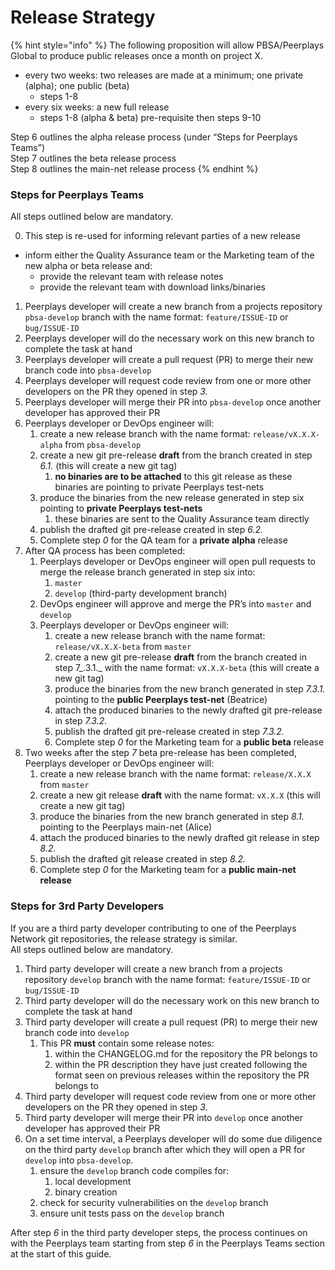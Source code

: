# Release Strategy

{% hint style="info" %}
The following proposition will allow PBSA/Peerplays Global to produce public releases once a month on project X.

* every two weeks: two releases are made at a minimum; one private \(alpha\); one public \(beta\)
  * steps 1-8
* every six weeks: a new full release
  * steps 1-8 \(alpha & beta\) pre-requisite then steps 9-10

Step 6 outlines the alpha release process \(under “Steps for Peerplays Teams”\)  
Step 7 outlines the beta release process  
Step 8 outlines the main-net release process
{% endhint %}

### Steps for Peerplays Teams

All steps outlined below are mandatory.

0. This step is re-used for informing relevant parties of a new release

* inform either the Quality Assurance team or the Marketing team of the new alpha or beta release and:
  * provide the relevant team with release notes
  * provide the relevant team with download links/binaries

1. Peerplays developer will create a new branch from a projects repository `pbsa-develop` branch with the name format: `feature/ISSUE-ID` or `bug/ISSUE-ID`
2. Peerplays developer will do the necessary work on this new branch to complete the task at hand
3. Peerplays developer will create a pull request \(PR\) to merge their new branch code into `pbsa-develop`
4. Peerplays developer will request code review from one or more other developers on the PR they opened in step _3._
5. Peerplays developer will merge their PR into `pbsa-develop` once another developer has approved their PR
6. Peerplays developer or DevOps engineer will:
   1. create a new release branch with the name format: `release/vX.X.X-alpha` from `pbsa-develop`
   2. create a new git pre-release **draft** from the branch created in step _6.1._ \(this will create a new git tag\)
      1. **no binaries are to be attached** to this git release as these binaries are pointing to private Peerplays test-nets
   3. produce the binaries from the new release generated in step six pointing to **private Peerplays test-nets**
      1. these binaries are sent to the Quality Assurance team directly
   4. publish the drafted git pre-release created in step _6.2._
   5. Complete step _0_ for the QA team for a **private alpha** release
7. After QA process has been completed:
   1. Peerplays developer or DevOps engineer will open pull requests to merge the release branch generated in step six into:
      1. `master`
      2. `develop` \(third-party development branch\)
   2. DevOps engineer will approve and merge the PR’s into `master` and `develop`
   3. Peerplays developer or DevOps engineer will:
      1. create a new release branch with the name format: `release/vX.X.X-beta` from `master`
      2. create a new git pre-release **draft** from the branch created in step 7_.3.1._ with the name format: `vX.X.X-beta` \(this will create a new git tag\)
      3. produce the binaries from the new branch generated in step _7.3.1._ pointing to the **public Peerplays test-net** \(Beatrice\)
      4. attach the produced binaries to the newly drafted git pre-release in step _7.3.2._
      5. publish the drafted git pre-release created in step _7.3.2._
      6. Complete step _0_ for the Marketing team for a **public beta** release
8. Two weeks after the step _7_ beta pre-release has been completed, Peerplays developer or DevOps engineer will:
   1. create a new release branch with the name format: `release/X.X.X` from `master`
   2. create a new git release **draft** with the name format: `vX.X.X` \(this will create a new git tag\)
   3. produce the binaries from the new branch generated in step _8.1._ pointing to the Peerplays main-net \(Alice\)
   4. attach the produced binaries to the newly drafted git release in step _8.2._
   5. publish the drafted git release created in step _8.2._
   6. Complete step _0_ for the Marketing team for a **public main-net release**

### Steps for 3rd Party Developers

If you are a third party developer contributing to one of the Peerplays Network git repositories, the release strategy is similar.  
All steps outlined below are mandatory.

1. Third party developer will create a new branch from a projects repository `develop` branch with the name format: `feature/ISSUE-ID` or `bug/ISSUE-ID`
2. Third party developer will do the necessary work on this new branch to complete the task at hand
3. Third party developer will create a pull request \(PR\) to merge their new branch code into `develop`
   1. This PR **must** contain some release notes:
      1. within the CHANGELOG.md for the repository the PR belongs to
      2. within the PR description they have just created following the format seen on previous releases within the repository the PR belongs to
4. Third party developer will request code review from one or more other developers on the PR they opened in step _3._
5. Third party developer will merge their PR into `develop` once another developer has approved their PR
6. On a set time interval, a Peerplays developer will do some due diligence on the third party `develop` branch after which they will open a PR for `develop` into `pbsa-develop`.
   1. ensure the `develop` branch code compiles for:
      1. local development
      2. binary creation
   2. check for security vulnerabilities on the `develop` branch
   3. ensure unit tests pass on the `develop` branch

After step _6_ in the third party developer steps, the process continues on with the Peerplays team starting from step _6_ in the Peerplays Teams section at the start of this guide.

